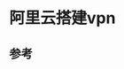 # 阿里云搭建vpn

## 参考

[1]:https://yq.aliyun.com/articles/657477 "ECS自行搭建VPN"
[2]:https://blog.csdn.net/magerguo/article/details/80090939 "阿里云CentOS7 搭建 VPN"